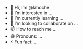 - 👋 Hi, I’m @lahoche
- 👀 I’m interested in ...
- 🌱 I’m currently learning ...
- 💞️ I’m looking to collaborate on ...
- 📫 How to reach me ...
- 😄 Pronouns: ...
- ⚡ Fun fact: ...

<!---
lahoche/lahoche is a ✨ special ✨ repository because its `README.md` (this file) appears on your GitHub profile.
You can click the Preview link to take a look at your changes.
--->
